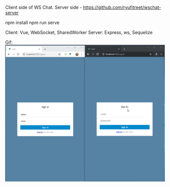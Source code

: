 Client side of WS Chat.
Server side - https://github.com/ryufitreet/wschat-server

npm install
npm run serve

Client: Vue, WebSocket, SharedWorker
Server: Express, ws, Sequelize

Gif:
![](common.gif)